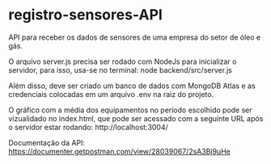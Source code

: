 # registro-sensores-API
API para receber os dados de sensores de uma empresa do setor de óleo e gás.

O arquivo server.js precisa ser rodado com NodeJs para inicializar o servidor, para isso, usa-se no terminal:
node backend/src/server.js  

Além disso, deve ser criado um banco de dados com MongoDB Atlas e as credenciais colocadas em um arquivo .env na raiz do projeto.

O gráfico com a média dos equipamentos no período escolhido pode ser vizualidado no index.html, que pode ser acessado com a seguinte URL após o servidor estar rodando:
http://localhost:3004/

Documentação da API: https://documenter.getpostman.com/view/28039067/2sA3Bj9uHe

